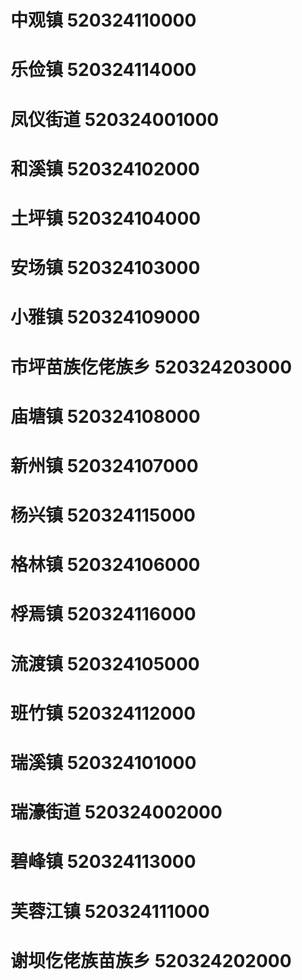 # 中观镇 520324110000
# 乐俭镇 520324114000
# 凤仪街道 520324001000
# 和溪镇 520324102000
# 土坪镇 520324104000
# 安场镇 520324103000
# 小雅镇 520324109000
# 市坪苗族仡佬族乡 520324203000
# 庙塘镇 520324108000
# 新州镇 520324107000
# 杨兴镇 520324115000
# 格林镇 520324106000
# 桴焉镇 520324116000
# 流渡镇 520324105000
# 班竹镇 520324112000
# 瑞溪镇 520324101000
# 瑞濠街道 520324002000
# 碧峰镇 520324113000
# 芙蓉江镇 520324111000
# 谢坝仡佬族苗族乡 520324202000
